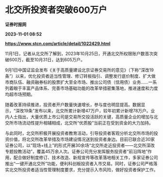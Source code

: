 # 北交所投资者突破600万户
**证券时报网**

**2023-11-01 08:52**

**https://www.stcn.com/article/detail/1022429.html**

11月1日，记者从北交所了解到，2023年10月25日，开通北交所权限账户数首次突破600万，截至10月31日，达到605万户。

9月1日中国证监会发布《关于高质量建设北京证券交易所的意见》（下称“深改19条”）以来，优化投资者适当性管理、修订转板指引、调整发行底价制度、扩大做市商队伍、融资融券标的股票扩大至全市场、推出公司债（信用债）业务……一系列着眼于丰富产品体系、完善市场基础功能的改革举措密集落地，推进速度和力度均超市场预期。

随着改革持续推进，投资者开户数量快速增长，参与度也明显提高。数据显示，“深改19条”发布以来，北交所累计新增47万户，较年初累计新增78万户。业内人士指出，大量优质上市公司是交易所交投活跃的关键，高质量企业的增加与北交所市场流动性提升相辅相成，北交所“优质股”当前正在受到资金的大力加持。

与此同时，北交所积极开展投资者教育活动，引导投资者客观分析北交所市场的投资价值，将北交所改革举措及市场建设情况送到投资者身边。目前已联合近30家证券公司，以“现场+线上”的形式开展30余场“北交所走近投资者——北交所深改专题投教活动”，覆盖45万余人次。证券公司充分发挥服务投资者“前沿阵地”作用，配合做好制度修订、技术改造、新规宣传等改革落地相关工作，多家证券公司推出“一键开通北交所”功能，便利科创板投资者入市交易。同时，证券公司严格落实北交所投资者适当性管理制度要求，充分提示入市风险，做好投资者保护工作。